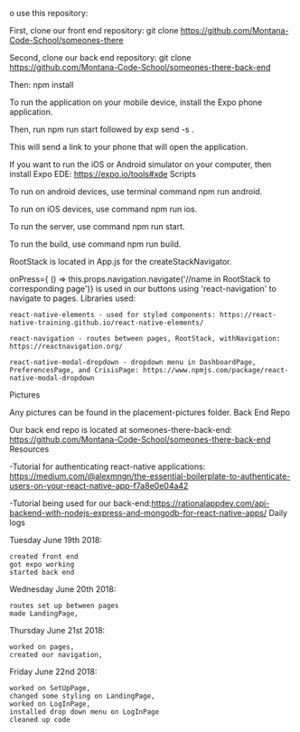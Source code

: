 o use this repository:

First, clone our front end repository: git clone https://github.com/Montana-Code-School/someones-there

Second, clone our back end repository: git clone https://github.com/Montana-Code-School/someones-there-back-end

Then: npm install

To run the application on your mobile device, install the Expo phone application.

Then, run npm run start followed by exp send -s <your phone number or email>.

This will send a link to your phone that will open the application.

If you want to run the iOS or Android simulator on your computer, then install Expo EDE: https://expo.io/tools#xde
Scripts

To run on android devices, use terminal command npm run android.

To run on iOS devices, use command npm run ios.

To run the server, use command npm run start.

To run the build, use command npm run build.

RootStack is located in App.js for the createStackNavigator.

onPress={ () => this.props.navigation.navigate('//name in RootStack to corresponding page')} is used in our buttons using 'react-navigation' to navigate to pages.
Libraries used:

    react-native-elements - used for styled components: https://react-native-training.github.io/react-native-elements/

    react-navigation - routes between pages, RootStack, withNavigation: https://reactnavigation.org/

    react-native-modal-dropdown - dropdown menu in DashboardPage, PreferencesPage, and CrisisPage: https://www.npmjs.com/package/react-native-modal-dropdown

Pictures

Any pictures can be found in the placement-pictures folder.
Back End Repo

Our back end repo is located at someones-there-back-end: https://github.com/Montana-Code-School/someones-there-back-end
Resources

-Tutorial for authenticating react-native applications: https://medium.com/@alexmngn/the-essential-boilerplate-to-authenticate-users-on-your-react-native-app-f7a8e0e04a42

-Tutorial being used for our back-end:https://rationalappdev.com/api-backend-with-nodejs-express-and-mongodb-for-react-native-apps/
Daily logs

Tuesday June 19th 2018:

    created front end
    got expo working
    started back end

Wednesday June 20th 2018:

    routes set up between pages
    made LandingPage,

Thursday June 21st 2018:

    worked on pages,
    created our navigation,

Friday June 22nd 2018:

    worked on SetUpPage,
    changed some styling on LandingPage,
    worked on LogInPage,
    installed drop down menu on LogInPage
    cleaned up code
